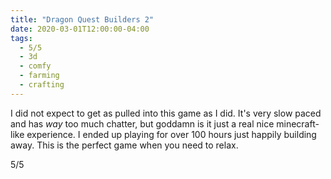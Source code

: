 ```yaml
---
title: "Dragon Quest Builders 2"
date: 2020-03-01T12:00:00-04:00
tags:
  - 5/5
  - 3d
  - comfy
  - farming
  - crafting
---
```


I did not expect to get as pulled into this game as I did. It's very slow paced and has _way_ too much chatter, but goddamn is it just a real nice minecraft-like experience. I ended up playing for over 100 hours just happily building away. This is the perfect game when you need to relax.

5/5
